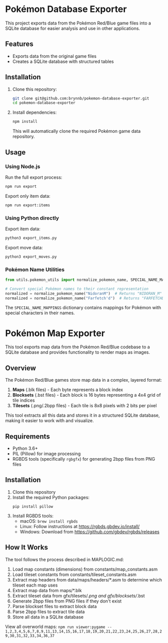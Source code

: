 # Pokémon Database Exporter

This project exports data from the Pokémon Red/Blue game files into a SQLite database for easier analysis and use in other applications.

## Features

- Exports data from the original game files
- Creates a SQLite database with structured tables

## Installation

1. Clone this repository:

   ```bash
   git clone git@github.com:brynnb/pokemon-database-exporter.git
   cd pokemon-database-exporter
   ```

2. Install dependencies:
   ```bash
   npm install
   ```
   This will automatically clone the required Pokémon game data repository.

## Usage

### Using Node.js

Run the full export process:

```bash
npm run export
```

Export only item data:

```bash
npm run export:items
```

### Using Python directly

Export item data:

```bash
python3 export_items.py
```

Export move data:

```bash
python3 export_moves.py
```

### Pokémon Name Utilities

```python
from utils.pokemon_utils import normalize_pokemon_name, SPECIAL_NAME_MAPPINGS

# Convert special Pokémon names to their constant representation
normalized = normalize_pokemon_name("NidoranM")  # Returns "NIDORAN_M"
normalized = normalize_pokemon_name("Farfetch'd")  # Returns "FARFETCHD"
```

The `SPECIAL_NAME_MAPPINGS` dictionary contains mappings for Pokémon with special characters in their names.

# Pokémon Map Exporter

This tool exports map data from the Pokémon Red/Blue codebase to a SQLite database and provides functionality to render maps as images.

## Overview

The Pokémon Red/Blue games store map data in a complex, layered format:

1. **Maps** (.blk files) - Each byte represents a block index
2. **Blocksets** (.bst files) - Each block is 16 bytes representing a 4x4 grid of tile indices
3. **Tilesets** (.png/.2bpp files) - Each tile is 8x8 pixels with 2 bits per pixel

This tool extracts all this data and stores it in a structured SQLite database, making it easier to work with and visualize.

## Requirements

- Python 3.6+
- PIL (Pillow) for image processing
- RGBDS tools (specifically `rgbgfx`) for generating 2bpp files from PNG files

## Installation

1. Clone this repository
2. Install the required Python packages:
   ```
   pip install pillow
   ```
3. Install RGBDS tools:
   - macOS: `brew install rgbds`
   - Linux: Follow instructions at https://rgbds.gbdev.io/install/
   - Windows: Download from https://github.com/gbdev/rgbds/releases


## How It Works

The tool follows the process described in MAPLOGIC.md:

1. Load map constants (dimensions) from constants/map_constants.asm
2. Load tileset constants from constants/tileset_constants.asm
3. Extract map headers from data/maps/headers/\*.asm to determine which tileset each map uses
4. Extract map data from maps/\*.blk
5. Extract tileset data from gfx/tilesets/_.png and gfx/blocksets/_.bst
6. Generate 2bpp files from PNG files if they don't exist
7. Parse blockset files to extract block data
8. Parse 2bpp files to extract tile data
9. Store all data in a SQLite database

View all overworld maps: `npm run viewer:pygame -- 1,2,3,4,5,6,7,8,9,11,13,14,15,16,17,18,19,20,21,22,23,24,25,26,27,28,29,30,31,32,33,34,36,37`